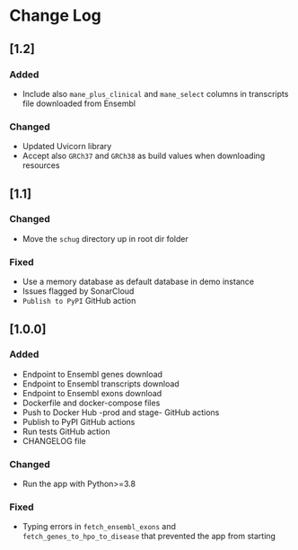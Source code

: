 # Change Log

## [1.2]
### Added
- Include also `mane_plus_clinical` and `mane_select` columns in transcripts file downloaded from Ensembl
### Changed
- Updated Uvicorn library
- Accept also `GRCh37` and `GRCh38` as build values when downloading resources

## [1.1]
### Changed
- Move the `schug` directory up in root dir folder
### Fixed
- Use a memory database as default database in demo instance
- Issues flagged by SonarCloud
- `Publish to PyPI` GitHub action

## [1.0.0]
### Added
- Endpoint to Ensembl genes download
- Endpoint to Ensembl transcripts download
- Endpoint to Ensembl exons download
- Dockerfile and docker-compose files
- Push to Docker Hub -prod and stage- GitHub actions
- Publish to PyPI GitHub actions
- Run tests GitHub action
- CHANGELOG file
### Changed
- Run the app with Python>=3.8
### Fixed
- Typing errors in `fetch_ensembl_exons` and `fetch_genes_to_hpo_to_disease` that prevented the app from starting
